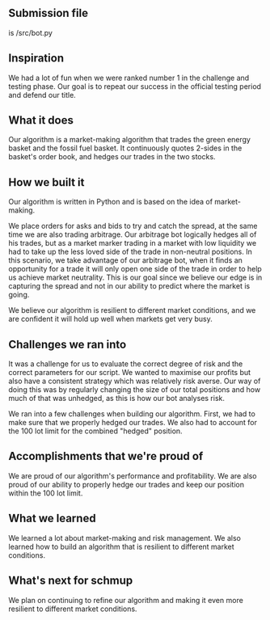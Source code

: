 ## Submission file
 is /src/bot.py

## Inspiration
We had a lot of fun when we were ranked number 1 in the challenge and testing phase. Our goal is to repeat our success in the official testing period and defend our title.

## What it does
Our algorithm is a market-making algorithm that trades the green energy basket and the fossil fuel basket. It continuously quotes 2-sides in the basket's order book, and hedges our trades in the two stocks.

## How we built it
Our algorithm is written in Python and is based on the idea of market-making.

We place orders for asks and bids to try and catch the spread, at the same time we are also trading arbitrage. Our arbitrage bot logically hedges all of his trades, but as a market marker trading in a market with low liquidity we had to take up the less loved side of the trade in non-neutral positions. In this scenario, we take advantage of our arbitrage bot, when it finds an opportunity for a trade it will only open one side of the trade in order to help us achieve market neutrality. This is our goal since we believe our edge is in capturing the spread and not in our ability to predict where the market is going.

We believe our algorithm is resilient to different market conditions, and we are confident it will hold up well when markets get very busy.

## Challenges we ran into
It was a challenge for us to evaluate the correct degree of risk and the correct parameters for our script. We wanted to maximise our profits but also have a consistent strategy which was relatively risk averse. Our way of doing this was by regularly changing the size of our total positions and how much of that was unhedged, as this is how our bot analyses risk. 

We ran into a few challenges when building our algorithm. First, we had to make sure that we properly hedged our trades. We also had to account for the 100 lot limit for the combined "hedged" position.

## Accomplishments that we're proud of
We are proud of our algorithm's performance and profitability. We are also proud of our ability to properly hedge our trades and keep our position within the 100 lot limit.

## What we learned
We learned a lot about market-making and risk management. We also learned how to build an algorithm that is resilient to different market conditions.

## What's next for schmup
We plan on continuing to refine our algorithm and making it even more resilient to different market conditions.

